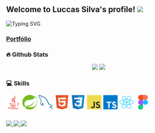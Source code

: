 <div align="Welcome">
  <h2>
    Welcome to Luccas Silva's profile!
    <img src="https://media.giphy.com/media/hvRJCLFzcasrR4ia7z/giphy.gif" width="28">
  </h2>
  <p>
    <img src="https://readme-typing-svg.herokuapp.com?font=Fira+Code&weight=400&pause500&color=AAD200&multiline=true&width=550&height=125&lines=Back-end+developer;I+am+currently+studying+Java;3%2B+years+of+coding+experience;I'm+always+wanting+to+learn+new+things" alt="Typing SVG" />
  </p>
</div>  

### [Portfólio](https://luccas-silva.netlify.app/)

### 🔥 Github Stats
<div align="center">
  <img height="150em" src="https://github-readme-stats.vercel.app/api?username=Luccas-Silva&show_icons=true&theme=merko&include_all_commits=true&count_private=true"/>
  <img height="150em" src="https://github-readme-stats.vercel.app/api/top-langs/?username=Luccas-Silva&layout=compact&langs_count=7&theme=merko"/>
</div>

### 💻 Skills
<div style="display: inline_block">
  <img align="center" alt="java" height="40" width="40" src="https://github.com/devicons/devicon/blob/master/icons/java/java-plain.svg"/>
  <img align="center" alt="spring" height="40" width="40" src="https://github.com/devicons/devicon/blob/master/icons/spring/spring-original.svg"/>
  <img align="center" alt="mysql" height="40" width="40" src="https://github.com/devicons/devicon/blob/master/icons/mysql/mysql-original.svg"/>
  <img align="center" alt="html5" height="40" width="40" src="https://github.com/devicons/devicon/blob/master/icons/html5/html5-original.svg"/>
  <img align="center" alt="css3" height="40" width="40" src="https://github.com/devicons/devicon/blob/master/icons/css3/css3-original.svg"/>
  <img align="center" alt="javascript" height="40" width="40" src="https://github.com/devicons/devicon/blob/master/icons/javascript/javascript-original.svg"/>
  <img align="center" alt="typescript" height="40" width="40" src="https://github.com/devicons/devicon/blob/master/icons/typescript/typescript-plain.svg"/>
  <img align="center" alt="react" height="40" width="40" src="https://github.com/devicons/devicon/blob/master/icons/react/react-original.svg"/>
  <img align="center" alt="figma" height="40" width="40" src="https://github.com/devicons/devicon/blob/master/icons/figma/figma-original.svg"/>
</div> 
  
##
<div> 
  <a href="https://www.linkedin.com/in/luccas-dos-anjos-correia-da-silva-5b85661a8/" target="_blank">
    <img src="https://img.shields.io/badge/-LinkedIn-%230077B5?style=for-the-badge&logo=linkedin&logoColor=white" target="_blank">
  </a>
  <a href="https://www.instagram.com/_luccaos_/" target="_blank">
    <img src="https://img.shields.io/badge/-Instagram-%23E4405F?style=for-the-badge&logo=instagram&logoColor=white" target="_blank">
  </a>
  <a href="mailto:luccas.anjos@outlook.com"> 
    <img src="https://img.shields.io/badge/Gmail-D14836?style=for-the-badge&logo=gmail&logoColor=white" target="_blank">
  </a>
</div>
